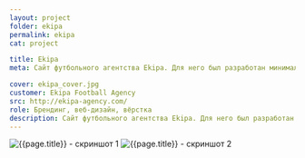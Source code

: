 ```yaml
---
layout: project
folder: ekipa
permalink: ekipa
cat: project

title: Ekipa
meta: Сайт футбольного агентства Ekipa. Для него был разработан минималистичный дизайн, свёрстаны адаптивные страницы, подготовлены шаблоны под Django-фреймворк.

cover: ekipa_cover.jpg
customer: Ekipa Football Agency
src: http://ekipa-agency.com/
role: Брендинг, веб-дизайн, вёрстка
description: Сайт футбольного агентства Ekipa. Для него был разработан минималистичный дизайн, свёрстаны адаптивные страницы, подготовлены шаблоны под Django-фреймворк.
---
```


<!-- ![{{page.title}} - скриншот 1]({{site.baseurl}}/img/project_img/{{page.folder}}/ekipa_logo.png) -->
![{{page.title}} - скриншот 1]({{site.baseurl}}/img/project_img/{{page.folder}}/ekipa_1.jpg)
![{{page.title}} - скриншот 2]({{site.baseurl}}/img/project_img/{{page.folder}}/ekipa_2.jpg)



